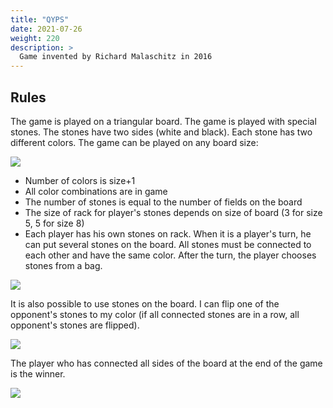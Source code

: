 ```yaml
---
title: "QYPS"
date: 2021-07-26
weight: 220
description: >
  Game invented by Richard Malaschitz in 2016
---
```


## Rules

The game is played on a triangular board. The game is played with special stones. The stones have two sides (white and black). Each stone has two different colors. The game can be played on any board size:

![](/games/qyps01.png)

- Number of colors is size+1
- All color combinations are in game
- The number of stones is equal to the number of fields on the board
- The size of rack for player's stones depends on size of board (3 for size 5, 5 for size 8)
- Each player has his own stones on rack. When it is a player's turn, he can put several stones on the board. All stones must be connected to each other and have the same color. After the turn, the player chooses stones from a bag.

![](/games/qyps02.png)

It is also possible to use stones on the board. I can flip one of the opponent's stones to my color (if all connected stones are in a row, all opponent's stones are flipped).

![](/games/qyps03.png)

The player who has connected all sides of the board at the end of the game is the winner.

![](/games/qyps04.png)